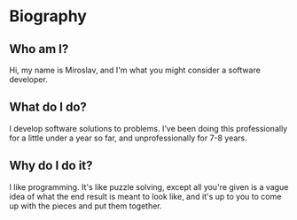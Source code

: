 # Biography

## Who am I?

Hi, my name is Miroslav, and I'm what you might consider a software developer.

## What do I do?

I develop software solutions to problems. I've been doing this professionally for a 
little under a year so far, and unprofessionally for 7-8 years.

## Why do I do it?

I like programming. It's like puzzle solving, except all you're given is a vague idea
of what the end result is meant to look like, and it's up to you to come up with the
pieces and put them together.